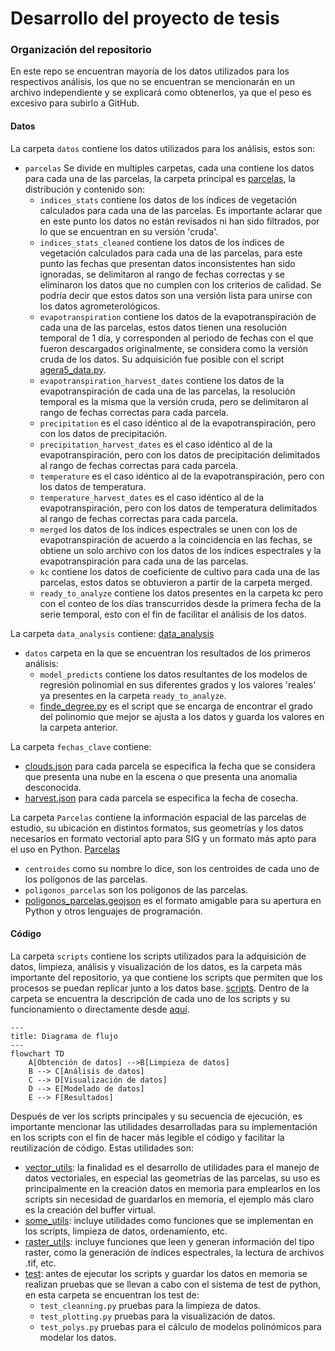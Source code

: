 # Desarrollo del proyecto de tesis

### Organización del repositorio

En este repo se encuentran mayoría de los datos utilizados para los respectivos análisis, los que no se encuentran se
mencionarán en un archivo independiente y se explicará como obtenerlos, ya que el peso es excesivo para subirlo a GitHub.

#### Datos
La carpeta `datos` contiene los datos utilizados para los análisis, estos son:
- `parcelas`
Se divide en multiples carpetas, cada una contiene los datos para cada una de las parcelas, la carpeta principal es
  [parcelas](https://github.com/VivaldoGP/Tesis/tree/main/datos/parcelas), la distribución y contenido son:
  - `indices_stats` contiene los datos de los índices de vegetación calculados para cada una de las parcelas. Es importante
  aclarar que en este punto los datos no están revisados ni han sido filtrados, por lo que se encuentran en su versión 'cruda'.
  - ``indices_stats_cleaned`` contiene los datos de los índices de vegetación calculados para cada una de las parcelas,
  para este punto las fechas que presentan datos inconsistentes han sido ignoradas, se delimitaron al rango de fechas
  correctas y se eliminaron los datos que no cumplen con los criterios de calidad. Se podría decir que estos datos son
  una versión lista para unirse con los datos agrometerológicos.
  - ``evapotranspiration`` contiene los datos de la evapotranspiración de cada una de las parcelas, estos datos tienen
  una resolución temporal de 1 día, y corresponden al periodo de fechas con el que fueron descargados originalmente,
  se considera como la versión cruda de los datos. Su adquisición fue posible con el script 
  [agera5_data.py](https://github.com/VivaldoGP/Tesis/blob/main/scripts/agera5_data.py).
  - ``evapotranspiration_harvest_dates`` contiene los datos de la evapotranspiración de cada una de las parcelas, la
  resolución temporal es la misma que la versión cruda, pero se delimitaron al rango de fechas correctas para cada parcela.
  - ``precipitation`` es el caso idéntico al de la evapotranspiración, pero con los datos de precipitación.
  - ``precipitation_harvest_dates`` es el caso idéntico al de la evapotranspiración, pero con los datos de precipitación
  delimitados al rango de fechas correctas para cada parcela.
  - ``temperature`` es el caso idéntico al de la evapotranspiración, pero con los datos de temperatura.
  - ``temperature_harvest_dates`` es el caso idéntico al de la evapotranspiración, pero con los datos de temperatura
  delimitados al rango de fechas correctas para cada parcela.
  - ``merged`` los datos de los índices espectrales se unen con los de evapotranspiración de acuerdo a la coincidencia
  en las fechas, se obtiene un solo archivo con los datos de los índices espectrales y la evapotranspiración para
    cada una de las parcelas.
  - ``kc`` contiene los datos de coeficiente de cultivo para cada una de las parcelas, estos datos se obtuvieron a partir
  de la carpeta merged.
  - ``ready_to_analyze`` contiene los datos presentes en la carpeta kc pero con el conteo de los días transcurridos desde
  la primera fecha de la serie temporal, esto con el fin de facilitar el análisis de los datos.

La carpeta ``data_analysis`` contiene: [data_analysis](https://github.com/VivaldoGP/Tesis/tree/main/data_analysis)
  - ``datos`` carpeta en la que se encuentran los resultados de los primeros análisis:
    - ``model_predicts`` contiene los datos resultantes de los modelos de regresión polinomial en sus diferentes grados
    y los valores 'reales' ya presentes en la carpeta ``ready_to_analyze``.
    - [finde_degree.py](https://github.com/VivaldoGP/Tesis/blob/main/data_analysis/find_degree.py) es el script que se 
    encarga de encontrar el grado del polinomio que mejor se ajusta a los datos y guarda los valores en la carpeta
    anterior.

La carpeta ``fechas_clave`` contiene:
  - [clouds.json](https://github.com/VivaldoGP/Tesis/blob/main/fechas_claves/clouds.json) para cada parcela se especifica
  la fecha que se considera que presenta una nube en la escena o que presenta una anomalia desconocida.
  - [harvest.json](https://github.com/VivaldoGP/Tesis/blob/main/fechas_claves/harvest.json) para cada parcela se 
  especifica la fecha de cosecha.

La carpeta ``Parcelas`` contiene la información espacial de las parcelas de estudio, su ubicación en distintos formatos,
sus geometrías y los datos necesarios en formato vectorial apto para SIG y un formato más apto para el uso en Python.
[Parcelas](https://github.com/VivaldoGP/Tesis/tree/main/Parcelas)
- ``centroides`` como su nombre lo dice, son los centroides de cada uno de los polígonos de las parcelas.
- ``poligonos_parcelas`` son los polígonos de las parcelas.
- [poligonos_parcelas.geojson](https://github.com/VivaldoGP/Tesis/blob/main/Parcelas/poligonos_parcelas.geojson) es el 
formato amigable para su apertura en Python y otros lenguajes de programación.


#### Código

La carpeta `scripts` contiene los scripts utilizados para la adquisición de datos, limpieza, análisis y visualización
de los datos, es la carpeta más importante del repositorio, ya que contiene los scripts que permiten que los procesos
se puedan replicar junto a los datos base. [scripts](https://github.com/VivaldoGP/Tesis/tree/main/scripts). Dentro de la
carpeta se encuentra la descripción de cada uno de los scripts y su funcionamiento o directamente desde 
[aquí](https://github.com/VivaldoGP/Tesis/blob/main/scripts/README.md).

```mermaid
---
title: Diagrama de flujo
---
flowchart TD
    A[Obtención de datos] -->B[Limpieza de datos]
    B --> C[Análisis de datos]
    C --> D[Visualización de datos]
    D --> E[Modelado de datos]
    E --> F[Resultados]
```

Después de ver los scripts principales y su secuencia de ejecución, es importante mencionar las utilidades desarrolladas
para su implementación en los scripts con el fin de hacer más legible el código y facilitar la reutilización de código.
Estas utilidades son:
- [vector_utils](https://github.com/VivaldoGP/Tesis/tree/main/vector_utils): la finalidad es el desarrollo de utilidades
para el manejo de datos vectoriales, en especial las geometrías de las parcelas, su uso es principalmente en la creación
datos en memoria para emplearlos en los scripts sin necesidad de guardarlos en memoria, el ejemplo más claro es la
creación del buffer virtual.
- [some_utils](https://github.com/VivaldoGP/Tesis/tree/main/some_utils): incluye utilidades como funciones que se implementan
en los scripts, limpieza de datos, ordenamiento, etc.
- [raster_utils](https://github.com/VivaldoGP/Tesis/tree/main/raster_utils): incluye funciones que leen y generan
información del tipo raster, como la generación de índices espectrales, la lectura de archivos .tif, etc.
- [test](https://github.com/VivaldoGP/Tesis/tree/main/test): antes de ejecutar los scripts y guardar los datos en memoria
se realizan pruebas que se llevan a cabo con el sistema de test de python, en esta carpeta se encuentran los test de:
  - ``test_cleanning.py`` pruebas para la limpieza de datos.
  - ``test_plotting.py`` pruebas para la visualización de datos.
  - ``test_polys.py`` pruebas para el cálculo de modelos polinómicos para modelar los datos.